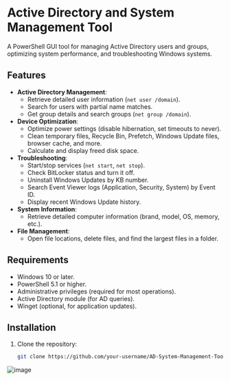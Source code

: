 # Active Directory and System Management Tool

A PowerShell GUI tool for managing Active Directory users and groups, optimizing system performance, and troubleshooting Windows systems.

## Features
- **Active Directory Management**:
  - Retrieve detailed user information (`net user /domain`).
  - Search for users with partial name matches.
  - Get group details and search groups (`net group /domain`).
- **Device Optimization**:
  - Optimize power settings (disable hibernation, set timeouts to never).
  - Clean temporary files, Recycle Bin, Prefetch, Windows Update files, browser cache, and more.
  - Calculate and display freed disk space.
- **Troubleshooting**:
  - Start/stop services (`net start`, `net stop`).
  - Check BitLocker status and turn it off.
  - Uninstall Windows Updates by KB number.
  - Search Event Viewer logs (Application, Security, System) by Event ID.
  - Display recent Windows Update history.
- **System Information**:
  - Retrieve detailed computer information (brand, model, OS, memory, etc.).
- **File Management**:
  - Open file locations, delete files, and find the largest files in a folder.

## Requirements
- Windows 10 or later.
- PowerShell 5.1 or higher.
- Administrative privileges (required for most operations).
- Active Directory module (for AD queries).
- Winget (optional, for application updates).

## Installation
1. Clone the repository:
   ```bash
   git clone https://github.com/your-username/AD-System-Management-Tool.git

![image](https://github.com/user-attachments/assets/c677d021-a0be-4f33-af58-6e4b57a36d73)

